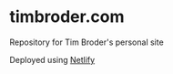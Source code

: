 # timbroder.com
Repository for Tim Broder's personal site

Deployed using [Netlify](https://app.netlify.com/sites/funny-meringue-5e00b8/overview)
